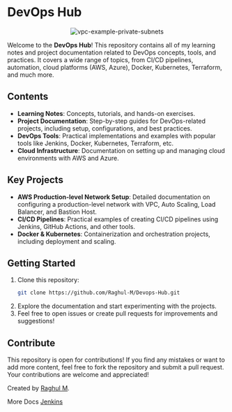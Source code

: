 

# DevOps Hub


<div align="center">
  <img src="https://github.com/user-attachments/assets/0273621a-0af7-472d-97e4-f23691017ef9" alt="vpc-example-private-subnets">
</div>


Welcome to the **DevOps Hub**! This repository contains all of my learning notes and project documentation related to DevOps concepts, tools, and practices. It covers a wide range of topics, from CI/CD pipelines, automation, cloud platforms (AWS, Azure), Docker, Kubernetes, Terraform, and much more.

## Contents

- **Learning Notes**: Concepts, tutorials, and hands-on exercises.
- **Project Documentation**: Step-by-step guides for DevOps-related projects, including setup, configurations, and best practices.
- **DevOps Tools**: Practical implementations and examples with popular tools like Jenkins, Docker, Kubernetes, Terraform, etc.
- **Cloud Infrastructure**: Documentation on setting up and managing cloud environments with AWS and Azure.

## Key Projects

- **AWS Production-level Network Setup**: Detailed documentation on configuring a production-level network with VPC, Auto Scaling, Load Balancer, and Bastion Host.
- **CI/CD Pipelines**: Practical examples of creating CI/CD pipelines using Jenkins, GitHub Actions, and other tools.
- **Docker & Kubernetes**: Containerization and orchestration projects, including deployment and scaling.

## Getting Started

1. Clone this repository:
   ```bash
   git clone https://github.com/Raghul-M/Devops-Hub.git
   ```
2. Explore the documentation and start experimenting with the projects.
3. Feel free to open issues or create pull requests for improvements and suggestions!

## Contribute

This repository is open for contributions! If you find any mistakes or want to add more content, feel free to fork the repository and submit a pull request. Your contributions are welcome and appreciated!

Created by [Raghul M](https://github.com/Raghul-M).

More Docs [Jenkins](https://github.com/Raghul-M/Devops-Hub/blob/main/Jenkins/Readme.md)
